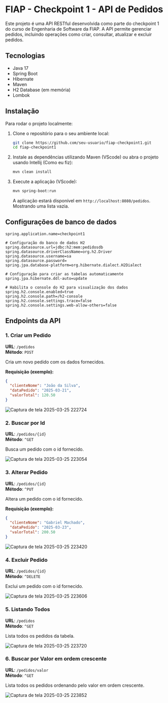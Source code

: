 # FIAP - Checkpoint 1 - API de Pedidos

Este projeto é uma API RESTful desenvolvida como parte do checkpoint 1 do curso de Engenharia de Software da FIAP. A API permite gerenciar pedidos, incluindo operações como criar, consultar, atualizar e excluir pedidos.

## Tecnologias

- Java 17
- Spring Boot
- Hibernate
- Maven
- H2 Database (em memória)
- Lombok

## Instalação

Para rodar o projeto localmente:

1. Clone o repositório para o seu ambiente local:

    ```bash
    git clone https://github.com/seu-usuario/fiap-checkpoint1.git
    cd fiap-checkpoint1
    ```

2. Instale as dependências utilizando Maven (VScode) ou abra o projeto usando Intellij (Como eu fiz):

    ```bash
    mvn clean install
    ```

3. Execute a aplicação (VScode):

    ```bash
    mvn spring-boot:run
    ```

    A aplicação estará disponível em `http://localhost:8080/pedidos`.
    Mostrando uma lista vazia.

## Configurações de banco de dados
```
spring.application.name=checkpoint1

# Configuração do banco de dados H2
spring.datasource.url=jdbc:h2:mem:pedidosdb
spring.datasource.driverClassName=org.h2.Driver
spring.datasource.username=sa
spring.datasource.password=
spring.jpa.database-platform=org.hibernate.dialect.H2Dialect

# Configuração para criar as tabelas automaticamente
spring.jpa.hibernate.ddl-auto=update

# Habilita o console do H2 para visualização dos dados
spring.h2.console.enabled=true
spring.h2.console.path=/h2-console
spring.h2.console.settings.trace=false
spring.h2.console.settings.web-allow-others=false
```

## Endpoints da API

### 1. Criar um Pedido

**URL**: `/pedidos`  
**Método**: `POST`

Cria um novo pedido com os dados fornecidos.

**Requisição (exemplo):**

```json
{
  "clienteNome": "João da Silva",
  "dataPedido": "2025-03-21",
  "valorTotal": 120.50
}
```
![Captura de tela 2025-03-25 222724](https://github.com/user-attachments/assets/f8697eb0-60ec-482e-9e47-991129a85bcb)

### 2. Buscar por Id
**URL**: `/pedidos/{id}`  
**Método**: `^GET`

Busca um pedido com o id fornecido.

![Captura de tela 2025-03-25 223054](https://github.com/user-attachments/assets/2e98c6b1-255f-48c8-9a08-85e9c582ed75)

### 3. Alterar Pedido
**URL**: `/pedidos/{id}`  
**Método**: `^PUT`

Altera um pedido com o id fornecido.

**Requisição (exemplo):**

```json
{
  "clienteNome": "Gabriel Machado",
  "dataPedido": "2025-03-23",
  "valorTotal": 200.50
}
```

![Captura de tela 2025-03-25 223420](https://github.com/user-attachments/assets/2a5d38dc-cc99-44b1-8787-acaf32ceee19)

### 4. Excluir Pedido
**URL**: `/pedidos/{id}`  
**Método**: `^DELETE`

Exclui um pedido com o id fornecido.

![Captura de tela 2025-03-25 223606](https://github.com/user-attachments/assets/4651ca0a-e8e2-4501-bc77-282065a2a26a)

### 5. Listando Todos
**URL**: `/pedidos`  
**Método**: `^GET`

Lista todos os pedidos da tabela.

![Captura de tela 2025-03-25 223720](https://github.com/user-attachments/assets/c437031f-2f53-4ee4-9be1-71345be32f7c)

### 6. Buscar por Valor em ordem crescente
**URL**: `/pedidos/valor`  
**Método**: `^GET`

Lista todos os pedidos ordenando pelo valor em ordem crescente.

![Captura de tela 2025-03-25 223852](https://github.com/user-attachments/assets/af1f078b-fa1e-44f4-a70a-39e3b1c3923a)
